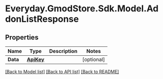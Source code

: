 # Everyday.GmodStore.Sdk.Model.AddonListResponse

## Properties

Name | Type | Description | Notes
------------ | ------------- | ------------- | -------------
**Data** | [**ApiKey**](ApiKey.md) |  | [optional] 

[[Back to Model list]](../README.md#documentation-for-models) [[Back to API list]](../README.md#documentation-for-api-endpoints) [[Back to README]](../README.md)

